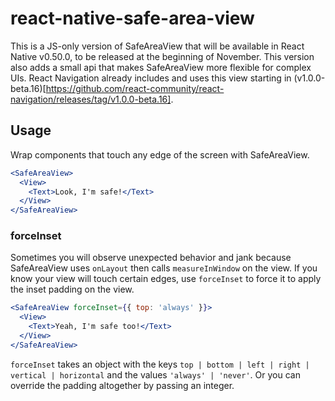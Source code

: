 # react-native-safe-area-view

This is a JS-only version of SafeAreaView that will be available in React Native v0.50.0, to be released at the beginning of November. This version also adds a small api that makes SafeAreaView more flexible for complex UIs. React Navigation already includes and uses this view starting in (v1.0.0-beta.16)[https://github.com/react-community/react-navigation/releases/tag/v1.0.0-beta.16].

## Usage

Wrap components that touch any edge of the screen with SafeAreaView. 

```jsx
<SafeAreaView>
  <View>
    <Text>Look, I'm safe!</Text>
  </View>
</SafeAreaView>
```

### forceInset

Sometimes you will observe unexpected behavior and jank because SafeAreaView uses `onLayout` then calls `measureInWindow` on the view. If you know your view will touch certain edges, use `forceInset` to force it to apply the inset padding on the view. 

```jsx
<SafeAreaView forceInset={{ top: 'always' }}>
  <View>
    <Text>Yeah, I'm safe too!</Text>
  </View>
</SafeAreaView>
```

`forceInset` takes an object with the keys `top | bottom | left | right | vertical | horizontal` and the values `'always' | 'never'`. Or you can override the padding altogether by passing an integer.
